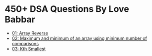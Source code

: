 # 450+ DSA Questions By Love Babbar

- [01: Array Reverse](https://www.geeksforgeeks.org/program-to-reverse-an-array/)
- [02: Maximum and minimum of an array using minimum number of comparisons](https://www.geeksforgeeks.org/maximum-and-minimum-in-an-array/)
- [03: Kth Smallest](https://www.geeksforgeeks.org/problems/kth-smallest-element5635/1)
